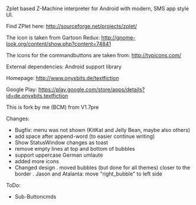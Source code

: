 Zplet based Z-Machine interpreter for Android with modern, SMS app style UI.

Find ZPlet here: 
http://sourceforge.net/projects/zplet/

The icon is taken from Gartoon Redux: 
http://gnome-look.org/content/show.php?content=74841

The icons for the commandbuttons are taken from:
http://typicons.com/

External dependencies:
Android support library

Homepage:
http://www.onyxbits.de/textfiction

Google Play:
https://play.google.com/store/apps/details?id=de.onyxbits.textfiction

This is fork by me (BCM) from V1.7pre

Changes:
- Bugfix: menu was not shown (KitKat and Jelly Bean, maybe also others)
- add space after append-word (to easier continue writing)
- Show StatusWindow changes as toast
- remove empty lines at top and bottom of bubbles
- support uppercase German umlaute
- added more icons
- Changed design
. moved bubbles (but done for all themes) closer to the border
. Jason and Atalanta: move "right_bubble" to left side

ToDo:
- Sub-Buttoncmds
